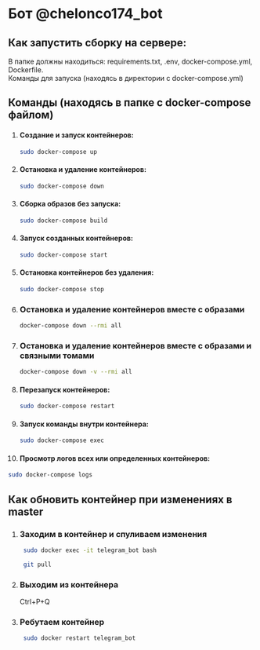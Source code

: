# Бот @chelonco174_bot

## Как запустить сборку на сервере:  
В папке должны находиться: requirements.txt, .env, docker-compose.yml, Dockerfile.  
Команды для запуска (находясь в директории с docker-compose.yml)


## Команды (находясь в папке с docker-compose файлом)
1. #### Создание и запуск контейнеров:
   ```bash
   sudo docker-compose up
   ```
2. #### Остановка и удаление контейнеров:
   ```bash
   sudo docker-compose down
   ```
3. #### Сборка образов без запуска:
   ```bash
   sudo docker-compose build
   ```
4. #### Запуск созданных контейнеров:
   ```bash
   sudo docker-compose start
   ```
5. #### Остановка контейнеров без удаления:
   ```bash
   sudo docker-compose stop
   ```
6. ### Остановка и удаление контейнеров вместе с образами
   ```bash
   docker-compose down --rmi all
   ```
7. ### Остановка и удаление контейнеров вместе с образами и связными томами
   ```bash
   docker-compose down -v --rmi all
   ```
8. #### Перезапуск контейнеров:
   ```bash
   sudo docker-compose restart
   ```
9. #### Запуск команды внутри контейнера:
   ```bash
   sudo docker-compose exec
   ```
10. #### Просмотр логов всех или определенных контейнеров:
   ```bash
   sudo docker-compose logs
   ```
## Как обновить контейнер при изменениях в master

1. ### Заходим в контейнер и спуливаем изменения
   ``` bash
    sudo docker exec -it telegram_bot bash
   ```
   ``` bash
    git pull
   ```
2. ### Выходим из контейнера
   Ctrl+P+Q
3. ### Ребутаем контейнер
   ``` bash
    sudo docker restart telegram_bot
   ```